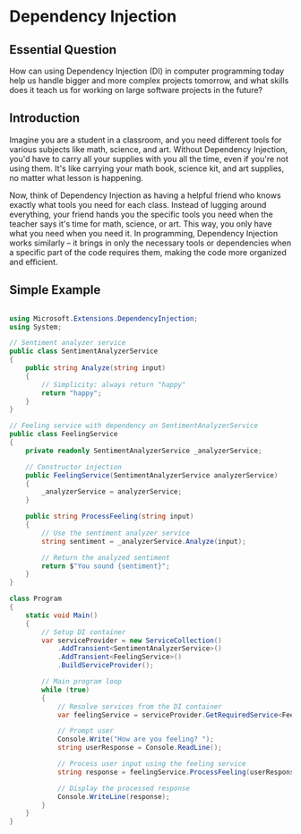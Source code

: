 # Dependency Injection

## Essential Question 
How can using Dependency Injection (DI) in computer programming today help us handle bigger and more complex projects tomorrow, and what skills does it teach us for working on large software projects in the future?

## Introduction

Imagine you are a student in a classroom, and you need different tools for various subjects like math, science, and art. Without Dependency Injection, you'd have to carry all your supplies with you all the time, even if you're not using them. It's like carrying your math book, science kit, and art supplies, no matter what lesson is happening.

Now, think of Dependency Injection as having a helpful friend who knows exactly what tools you need for each class. Instead of lugging around everything, your friend hands you the specific tools you need when the teacher says it's time for math, science, or art. This way, you only have what you need when you need it. In programming, Dependency Injection works similarly – it brings in only the necessary tools or dependencies when a specific part of the code requires them, making the code more organized and efficient.

## Simple Example

```csharp

using Microsoft.Extensions.DependencyInjection;
using System;

// Sentiment analyzer service
public class SentimentAnalyzerService
{
    public string Analyze(string input)
    {
        // Simplicity: always return "happy"
        return "happy";
    }
}

// Feeling service with dependency on SentimentAnalyzerService
public class FeelingService
{
    private readonly SentimentAnalyzerService _analyzerService;

    // Constructor injection
    public FeelingService(SentimentAnalyzerService analyzerService)
    {
        _analyzerService = analyzerService;
    }

    public string ProcessFeeling(string input)
    {
        // Use the sentiment analyzer service
        string sentiment = _analyzerService.Analyze(input);

        // Return the analyzed sentiment
        return $"You sound {sentiment}";
    }
}

class Program
{
    static void Main()
    {
        // Setup DI container
        var serviceProvider = new ServiceCollection()
            .AddTransient<SentimentAnalyzerService>()
            .AddTransient<FeelingService>()
            .BuildServiceProvider();

        // Main program loop
        while (true)
        {
            // Resolve services from the DI container
            var feelingService = serviceProvider.GetRequiredService<FeelingService>();

            // Prompt user
            Console.Write("How are you feeling? ");
            string userResponse = Console.ReadLine();

            // Process user input using the feeling service
            string response = feelingService.ProcessFeeling(userResponse);

            // Display the processed response
            Console.WriteLine(response);
        }
    }
}

```
